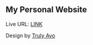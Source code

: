 ## My Personal Website

Live URL: [LINK](https://thejohncaleb.netlify.app)

Design by [Truly Ayo](https://github.com/aosasona/)

